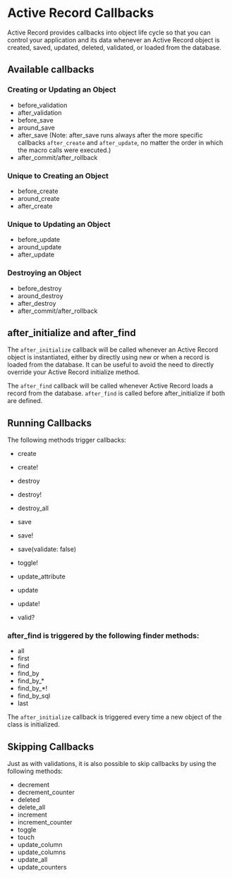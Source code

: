 # Active Record Callbacks

Active Record provides callbacks into object life cycle so that you can control your application and its data whenever an Active Record object is created, saved, updated, deleted, validated, or loaded from the database.


## Available callbacks

### Creating or Updating an Object
- before_validation
- after_validation
- before_save
- around_save
- after_save (Note: after_save runs always after the more specific callbacks `after_create` and `after_update`, no matter the order in which the macro calls were executed.)
- after_commit/after_rollback

### Unique to Creating an Object
- before_create
- around_create
- after_create

### Unique to Updating an Object
- before_update
- around_update
- after_update

### Destroying an Object
- before_destroy
- around_destroy
- after_destroy
- after_commit/after_rollback

## after_initialize and after_find

The `after_initialize` callback will be called whenever an Active Record object is instantiated, either by directly using new or when a record is loaded from the database. It can be useful to avoid the need to directly override your Active Record initialize method.

The `after_find` callback will be called whenever Active Record loads a record from the database. `after_find` is called before after_initialize if both are defined.

## Running Callbacks

The following methods trigger callbacks:

- create
- create!

- destroy
- destroy!
- destroy_all

- save
- save!
- save(validate: false)

- toggle!

- update_attribute
- update
- update!

- valid?

### after_find is triggered by the following finder methods:

- all
- first
- find
- find_by
- find_by_*
- find_by_*!
- find_by_sql
- last

The `after_initialize` callback is triggered every time a new object of the class is initialized.

## Skipping Callbacks
Just as with validations, it is also possible to skip callbacks by using the following methods:

- decrement
- decrement_counter
- deleted
- delete_all
- increment
- increment_counter
- toggle
- touch
- update_column
- update_columns
- update_all
- update_counters
